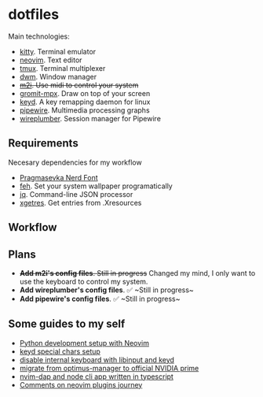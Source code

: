 # dotfiles

Main technologies:

- [kitty](https://github.com/kovidgoyal/kitty). Terminal emulator
- [neovim](https://neovim.io/). Text editor
- [tmux](https://github.com/tmux/tmux). Terminal multiplexer
- [dwm](https://dwm.suckless.org/). Window manager
- ~~[m2i](https://gitlab.com/enetheru/midi2input). Use midi to control your system~~
- [gromit-mpx](https://github.com/bk138/gromit-mpx). Draw on top of your screen
- [keyd](https://github.com/rvaiya/keyd). A key remapping daemon for linux
- [pipewire](https://github.com/rvaiya/keyd). Multimedia processing graphs
- [wireplumber](https://gitlab.freedesktop.org/pipewire/wireplumber). Session manager for Pipewire

## Requirements

Necesary dependencies for my workflow

- [Pragmasevka Nerd Font](https://github.com/shytikov/pragmasevka)
- [feh](https://wiki.archlinux.org/title/feh). Set your system wallpaper programatically
- [jq](https://man.archlinux.org/man/jq.1.en). Command-line JSON processor
- [xgetres](https://aur.archlinux.org/packages/xgetres). Get entries from .Xresources

## Workflow

## Plans

- ~~**Add m2i's config files**. Still in progress~~ Changed my mind, I only want to use the keyboard to control my system.
- **Add wireplumber's config files**. :white_check_mark: ~Still in progress~
- **Add pipewire's config files**. :white_check_mark: ~Still in progress~

## Some guides to my self

- [Python development setup with Neovim](./docs/python-dev-setup.md)
- [keyd special chars setup](./docs/keyd-setup.md)
- [disable internal keyboard with libinput and keyd](./docs/disable-internal-keyboard.md)
- [migrate from optimus-manager to official NVIDIA prime](./docs/nvidia-setup.md)
- [nvim-dap and node cli app written in typescript](./docs/nvim-dap-node-cli.md)
- [Comments on neovim plugins journey](/docs/nvim-plugins.md)
